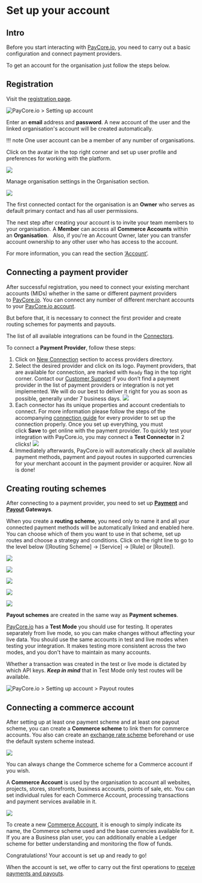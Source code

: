 
# Set up your account

## Intro

Before you start interacting with [PayCore.io](https://paycore.io), you need to carry out a basic configuration and connect payment providers.

To get an account for the organisation just follow the steps below.

## Registration

Visit the [registration page](https://dashboard.paycore.io/register).

![](images/register.png "PayCore.io > Setting up account")

Enter an **email** address and **password**. A new account of the user and the linked organisation's account will be created automatically. 

!!! note
    One user account can be a member of any number of organisations.

Click on the avatar in the top right corner and set up user profile and preferences for working with the platform. 

![](images/user-profile.png)

Manage organisation settings in the Organisation section.

![](images/organization-profile.png)

The first connected contact for the organisation is an **Owner** who serves as default primary contact and has all user permissions. 

The next step after creating your account is to invite your team members to your organisation. A **Member** can access all **Commerce Accounts** within an **Organisation**.
 
Also, if you're an Account Owner, later you can transfer account ownership to any other user who has access to the account.

For more information, you can read the section [‘Account’](https://dashboard.paycore.io/organization/settings/access-roles).

## Connecting a payment provider

After successful registration, you need to connect your existing merchant accounts (MIDs) whether in the same or different payment providers to [PayCore.io](https://paycore.io). You can connect any number of different merchant accounts to your [PayCore.io account](https://dashboard.paycore.io/commerce/accounts).

But before that, it is necessary to connect the first provider and create routing schemes for payments and payouts.  

The list of all available integrations can be found in the [Connectors](https://docs.paycore.io/connectors/). 

To connect a **Payment Provider**, follow these steps:

1. Click on [New Connection](https://dashboard.paycore.io/connect-directory/payment-providers) section to access providers directory.
2. Select the desired provider and click on its logo. Payment providers, that are available for connection, are marked with `Ready` flag in the top right corner. Contact our [Customer Support](mailto:support@paycore.io) if you don’t find a payment provider in the list of payment providers or integration is not yet implemented. We will do our best to deliver it right for you as soon as possible, generally under 7 business days.
![](images/connectors.png)
3. Each connector has its unique properties and account credentials to connect. For more information please follow the steps of the accompanying [connection guide](https://docs.paycore.io/connectors/) for every provider to set up the connection properly. Once you set up everything, you must click **Save** to get online with the payment provider. To quickly test your integration with PayCore.io, you may connect a **Test Connector** in 2 clicks! 
![](images/test-connector.png)
4. Immediately afterwards, PayCore.io will automatically check all available payment methods, payment and payout routes in supported currencies for your merchant account in the payment provider or acquirer. Now all is done!

## Creating routing schemes

After connecting to a payment provider, you need to set up **[Payment](https://dashboard.paycore.io/payment-gateway/payment-routes)** and **[Payout](https://dashboard.paycore.io/payment-gateway/payment-routes) Gateways**. 

When you create a **routing scheme**, you need only to name it and all your connected payment methods will be automatically linked and enabled here. You can choose which of them you want to use in that scheme, set up routes and choose a strategy and conditions. Click on the right line to go to the level below ([Routing Scheme] &rarr; [Service] &rarr; [Rule] or [Route]).

![](images/payment-routing-scheme.png)

![](images/scheme.png)

![](images/rules-n-routes.png)

![](images/payment-rule.png)

![](images/payment-routes-eg.png)

**Payout schemes** are created in the same way as **Payment schemes**.

[PayCore.io](https://paycore.io) has a **Test Mode** you should use for testing. It operates separately from live mode, so you can make changes without affecting your live data. You should use the same accounts in test and live modes when testing your integration. It makes testing more consistent across the two modes, and you don't have to maintain as many accounts. 

Whether a transaction was created in the test or live mode is dictated by which API keys. ***Keep in mind*** that in Test Mode only test routes will be available.

![](images/payout-routes.png "PayCore.io > Setting up account > Payout routes")

## Connecting a commerce account

After setting up at least one payment scheme and at least one payout scheme, you can create a **Commerce scheme** to link them for commerce accounts. You also can create an [exchange rate scheme](https://dashboard.paycore.io/fx-rates/schemes) beforehand or use the default system scheme instead.

![](images/commerce-scheme.png)

You can always change the Commerce scheme for a Commerce account if you wish.

A **Commerce Account** is used by the organisation to account all websites, projects, stores, storefronts, business accounts, points of sale, etc. You can set individual rules for each Commerce Account, processing transactions and payment services available in it.

![](images/commerce-account.png)

To create a new [Commerce Account](https://dashboard.paycore.io/commerce/accounts), it is enough to simply indicate its name, the Commerce scheme used and the base currencies available for it. If you are a Business plan user, you can additionally enable a Ledger scheme for better understanding and monitoring the flow of funds. 

Congratulations! Your account is set up and ready to go!

When the account is set, we offer to carry out the first operations to [receive payments and payouts](/getting-started/first-payment/).